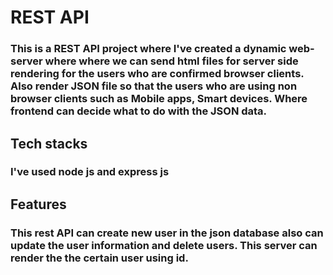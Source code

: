 # REST API 
### This is a REST API project where I've created a dynamic web-server where where we can send html files for server side rendering for the users who are confirmed browser clients. Also render JSON file so that the users who are using non browser clients such as Mobile apps, Smart devices. Where frontend can decide what to do with the JSON data.
## Tech stacks
### I've used node js and express js 
## Features
### This rest API can create new user in the json database also can update the user information and delete users. This server can render the the certain user using id.
